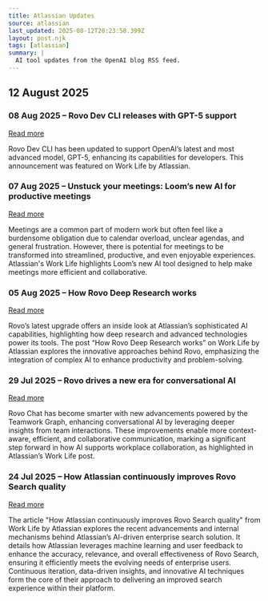 ```yaml
---
title: Atlassian Updates
source: atlassian
last_updated: 2025-08-12T20:23:58.399Z
layout: post.njk
tags: [atlassian]
summary: |
  AI tool updates from the OpenAI blog RSS feed.
---
```


## 12 August 2025

### 08 Aug 2025 – Rovo Dev CLI releases with GPT-5 support
[Read more](https://www.atlassian.com/blog/announcements/rovo-dev-cli-with-gpt5)

Rovo Dev CLI has been updated to support OpenAI’s latest and most advanced model, GPT-5, enhancing its capabilities for developers. This announcement was featured on Work Life by Atlassian.

### 07 Aug 2025 – Unstuck your meetings: Loom’s new AI for productive meetings
[Read more](https://www.atlassian.com/blog/loom/unstuck-your-meetings)

Meetings are a common part of modern work but often feel like a burdensome obligation due to calendar overload, unclear agendas, and general frustration. However, there is potential for meetings to be transformed into streamlined, productive, and even enjoyable experiences. Atlassian's Work Life highlights Loom’s new AI tool designed to help make meetings more efficient and collaborative.

### 05 Aug 2025 – How Rovo Deep Research works
[Read more](https://www.atlassian.com/blog/atlassian-engineering/how-rovo-deep-research-works)

Rovo’s latest upgrade offers an inside look at Atlassian’s sophisticated AI capabilities, highlighting how deep research and advanced technologies power its tools. The post “How Rovo Deep Research works” on Work Life by Atlassian explores the innovative approaches behind Rovo, emphasizing the integration of complex AI to enhance productivity and problem-solving.

### 29 Jul 2025 – Rovo drives a new era for conversational AI
[Read more](https://www.atlassian.com/blog/artificial-intelligence/rovo-chat-teamwork-graph-july-updates)

Rovo Chat has become smarter with new advancements powered by the Teamwork Graph, enhancing conversational AI by leveraging deeper insights from team interactions. These improvements enable more context-aware, efficient, and collaborative communication, marking a significant step forward in how AI supports workplace collaboration, as highlighted in Atlassian’s Work Life post.

### 24 Jul 2025 – How Atlassian continuously improves Rovo Search quality
[Read more](https://www.atlassian.com/blog/artificial-intelligence/rovo-search-quality)

The article "How Atlassian continuously improves Rovo Search quality" from Work Life by Atlassian explores the recent advancements and internal mechanisms behind Atlassian’s AI-driven enterprise search solution. It details how Atlassian leverages machine learning and user feedback to enhance the accuracy, relevance, and overall effectiveness of Rovo Search, ensuring it efficiently meets the evolving needs of enterprise users. Continuous iteration, data-driven insights, and innovative AI techniques form the core of their approach to delivering an improved search experience within their platform.





